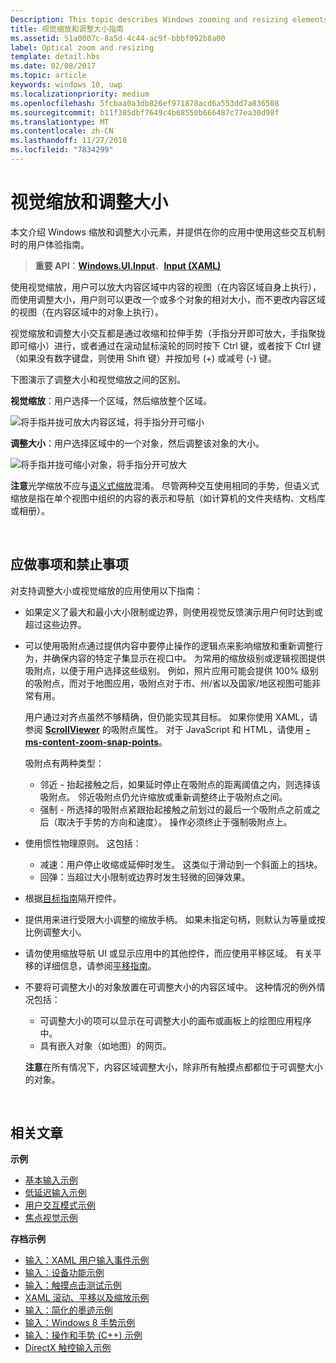 ```yaml
---
Description: This topic describes Windows zooming and resizing elements and provides user experience guidelines for using these interaction mechanisms in your apps.
title: 视觉缩放和调整大小指南
ms.assetid: 51a0007c-8a5d-4c44-ac9f-bbbf092b8a00
label: Optical zoom and resizing
template: detail.hbs
ms.date: 02/08/2017
ms.topic: article
keywords: windows 10, uwp
ms.localizationpriority: medium
ms.openlocfilehash: 5fcbaa0a3db826ef971878acd6a553dd7a836508
ms.sourcegitcommit: b11f305dbf7649c4b68550b666487c77ea30d98f
ms.translationtype: MT
ms.contentlocale: zh-CN
ms.lasthandoff: 11/27/2018
ms.locfileid: "7834299"
---
```

# <a name="optical-zoom-and-resizing"></a>视觉缩放和调整大小



本文介绍 Windows 缩放和调整大小元素，并提供在你的应用中使用这些交互机制时的用户体验指南。

> **重要 API**：[**Windows.UI.Input**](https://msdn.microsoft.com/library/windows/apps/br242084)、[**Input (XAML)**](https://msdn.microsoft.com/library/windows/apps/br227994)

使用视觉缩放，用户可以放大内容区域中内容的视图（在内容区域自身上执行），而使用调整大小，用户则可以更改一个或多个对象的相对大小，而不更改内容区域的视图（在内容区域中的对象上执行）。

视觉缩放和调整大小交互都是通过收缩和拉伸手势（手指分开即可放大，手指聚拢即可缩小）进行，或者通过在滚动鼠标滚轮的同时按下 Ctrl 键，或者按下 Ctrl 键（如果没有数字键盘，则使用 Shift 键）并按加号 (+) 或减号 (-) 键。

下图演示了调整大小和视觉缩放之间的区别。

**视觉缩放**：用户选择一个区域，然后缩放整个区域。

![将手指并拢可放大内容区域，将手指分开可缩小](images/areazoom.png)

**调整大小**：用户选择区域中的一个对象，然后调整该对象的大小。

![将手指并拢可缩小对象，将手指分开可放大](images/objectresize.png)

**注意**光学缩放不应与[语义式缩放](../controls-and-patterns/semantic-zoom.md)混淆。 尽管两种交互使用相同的手势，但语义式缩放是指在单个视图中组织的内容的表示和导航（如计算机的文件夹结构、文档库或相册）。

 

## <a name="dos-and-donts"></a>应做事项和禁止事项


对支持调整大小或视觉缩放的应用使用以下指南：

-   如果定义了最大和最小大小限制或边界，则使用视觉反馈演示用户何时达到或超过这些边界。
-   可以使用吸附点通过提供内容中要停止操作的逻辑点来影响缩放和重新调整行为，并确保内容的特定子集显示在视口中。 为常用的缩放级别或逻辑视图提供吸附点，以便于用户选择这些级别。 例如，照片应用可能会提供 100% 级别的吸附点，而对于地图应用，吸附点对于市、州/省以及国家/地区视图可能非常有用。

    用户通过对齐点虽然不够精确，但仍能实现其目标。 如果你使用 XAML，请参阅 [**ScrollViewer**](https://msdn.microsoft.com/library/windows/apps/br209527) 的吸附点属性。 对于 JavaScript 和 HTML，请使用 [**-ms-content-zoom-snap-points**](https://msdn.microsoft.com/library/hh771895)。

    吸附点有两种类型：

    -   邻近 - 抬起接触之后，如果延时停止在吸附点的距离阈值之内，则选择该吸附点。 邻近吸附点仍允许缩放或重新调整终止于吸附点之间。
    -   强制 - 所选择的吸附点紧跟抬起接触之前划过的最后一个吸附点之前或之后（取决于手势的方向和速度）。 操作必须终止于强制吸附点上。
-   使用惯性物理原则。 这包括：
    -   减速：用户停止收缩或延伸时发生。 这类似于滑动到一个斜面上的挡块。
    -   回弹：当超过大小限制或边界时发生轻微的回弹效果。
-   根据[目标指南](guidelines-for-targeting.md)隔开控件。
-   提供用来进行受限大小调整的缩放手柄。 如果未指定句柄，则默认为等量或按比例调整大小。
-   请勿使用缩放导航 UI 或显示应用中的其他控件，而应使用平移区域。 有关平移的详细信息，请参阅[平移指南](guidelines-for-panning.md)。
-   不要将可调整大小的对象放置在可调整大小的内容区域中。 这种情况的例外情况包括：
    -   可调整大小的项可以显示在可调整大小的画布或画板上的绘图应用程序中。
    -   具有嵌入对象（如地图）的网页。

    **注意**在所有情况下，内容区域调整大小，除非所有触摸点都都位于可调整大小的对象。

     

## <a name="related-articles"></a>相关文章


**示例**
* [基本输入示例](https://go.microsoft.com/fwlink/p/?LinkID=620302)
* [低延迟输入示例](https://go.microsoft.com/fwlink/p/?LinkID=620304)
* [用户交互模式示例](https://go.microsoft.com/fwlink/p/?LinkID=619894)
* [焦点视觉示例](https://go.microsoft.com/fwlink/p/?LinkID=619895)

**存档示例**
* [输入：XAML 用户输入事件示例](https://go.microsoft.com/fwlink/p/?linkid=226855)
* [输入：设备功能示例](https://go.microsoft.com/fwlink/p/?linkid=231530)
* [输入：触摸点击测试示例](https://go.microsoft.com/fwlink/p/?linkid=231590)
* [XAML 滚动、平移以及缩放示例](https://go.microsoft.com/fwlink/p/?linkid=251717)
* [输入：简化的墨迹示例](https://go.microsoft.com/fwlink/p/?linkid=246570)
* [输入：Windows 8 手势示例](https://go.microsoft.com/fwlink/p/?LinkId=264995)
* [输入：操作和手势 (C++) 示例](https://go.microsoft.com/fwlink/p/?linkid=231605)
* [DirectX 触控输入示例](https://go.microsoft.com/fwlink/p/?LinkID=231627)
 

 




